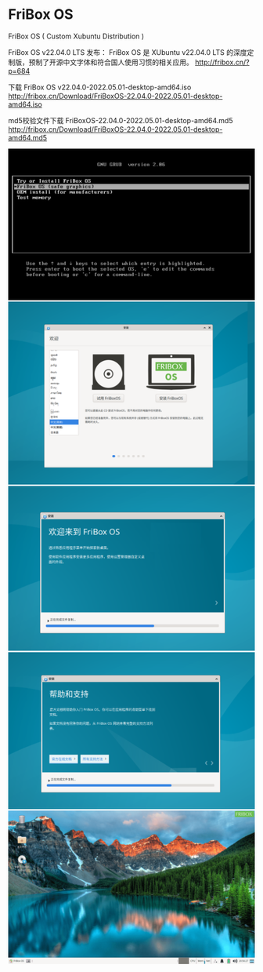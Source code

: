 # FriBox OS
FriBox OS ( Custom Xubuntu Distribution )

FriBox OS v22.04.0 LTS 发布：
FriBox OS 是 XUbuntu v22.04.0 LTS 的深度定制版，预制了开源中文字体和符合国人使用习惯的相关应用。
http://fribox.cn/?p=684

下载 FriBox OS v22.04.0-2022.05.01-desktop-amd64.iso
http://fribox.cn/Download/FriBoxOS-22.04.0-2022.05.01-desktop-amd64.iso

md5校验文件下载 FriBoxOS-22.04.0-2022.05.01-desktop-amd64.md5
http://fribox.cn/Download/FriBoxOS-22.04.0-2022.05.01-desktop-amd64.md5

![Image text](FriBoxOS.Boot.png)
![Image text](FriBoxOS.Install1.png)
![Image text](FriBoxOS.Install2.png)
![Image text](FriBoxOS.Install3.png)
![Image text](FriBoxOS.Desktop.png)
